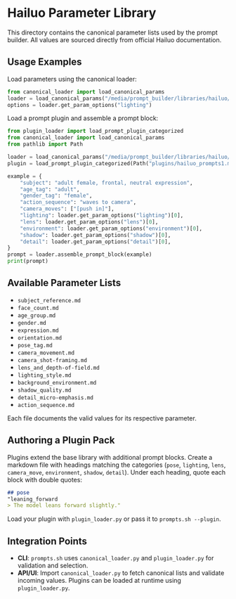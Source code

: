 # Hailuo Parameter Library

This directory contains the canonical parameter lists used by the prompt builder.
All values are sourced directly from official Hailuo documentation.

## Usage Examples

Load parameters using the canonical loader:

```python
from canonical_loader import load_canonical_params
loader = load_canonical_params("/media/prompt_builder/libraries/hailuo/")
options = loader.get_param_options("lighting")
```

Load a prompt plugin and assemble a prompt block:

```python
from plugin_loader import load_prompt_plugin_categorized
from canonical_loader import load_canonical_params
from pathlib import Path

loader = load_canonical_params("/media/prompt_builder/libraries/hailuo/")
plugin = load_prompt_plugin_categorized(Path("plugins/hailuo_prompts1.md"))

example = {
    "subject": "adult female, frontal, neutral expression",
    "age_tag": "adult",
    "gender_tag": "female",
    "action_sequence": "waves to camera",
    "camera_moves": ["[push in]"],
    "lighting": loader.get_param_options("lighting")[0],
    "lens": loader.get_param_options("lens")[0],
    "environment": loader.get_param_options("environment")[0],
    "shadow": loader.get_param_options("shadow")[0],
    "detail": loader.get_param_options("detail")[0],
}
prompt = loader.assemble_prompt_block(example)
print(prompt)
```

## Available Parameter Lists

- `subject_reference.md`
- `face_count.md`
- `age_group.md`
- `gender.md`
- `expression.md`
- `orientation.md`
- `pose_tag.md`
- `camera_movement.md`
- `camera_shot-framing.md`
- `lens_and_depth-of-field.md`
- `lighting_style.md`
- `background_environment.md`
- `shadow_quality.md`
- `detail_micro-emphasis.md`
- `action_sequence.md`

Each file documents the valid values for its respective parameter.

## Authoring a Plugin Pack

Plugins extend the base library with additional prompt blocks. Create a markdown
file with headings matching the categories (`pose`, `lighting`, `lens`,
`camera_move`, `environment`, `shadow`, `detail`). Under each heading, quote each
block with double quotes:

```markdown
## pose
"leaning_forward
> The model leans forward slightly."
```

Load your plugin with `plugin_loader.py` or pass it to `prompts.sh --plugin`.

## Integration Points

- **CLI**: `prompts.sh` uses `canonical_loader.py` and `plugin_loader.py` for
  validation and selection.
- **API/UI**: Import `canonical_loader.py` to fetch canonical lists and validate
  incoming values. Plugins can be loaded at runtime using `plugin_loader.py`.

